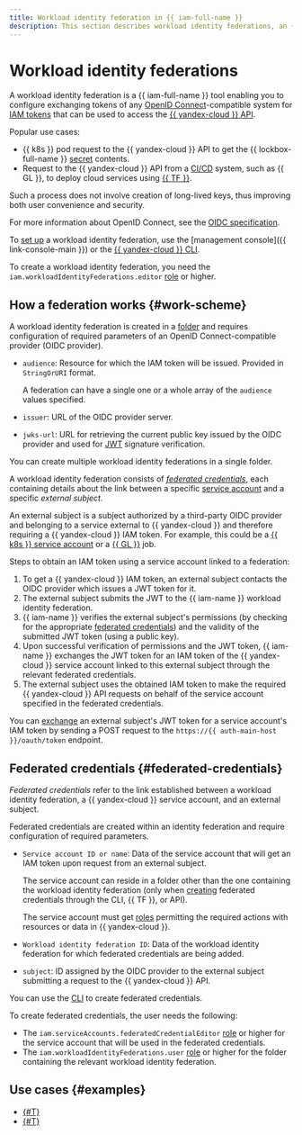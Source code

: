 ```yaml
---
title: Workload identity federation in {{ iam-full-name }}
description: This section describes workload identity federations, an {{ iam-name }} tool that enables you to configure exchange of tokens from any OpenID Connect-compatible systems for IAM tokens to access the {{ yandex-cloud }} API.
---
```


# Workload identity federations

A workload identity federation is a {{ iam-full-name }} tool enabling you to configure exchanging tokens of any [OpenID Connect](https://openid.net/developers/how-connect-works/)-compatible system for [IAM tokens](./authorization/iam-token.md) that can be used to access the [{{ yandex-cloud }} API](../../api-design-guide/index.yaml).

Popular use cases:

* {{ k8s }} pod request to the {{ yandex-cloud }} API to get the {{ lockbox-full-name }} [secret](../../lockbox/concepts/secret.md) contents.
* Request to the {{ yandex-cloud }} API from a [CI/CD](https://en.wikipedia.org/wiki/CI/CD) system, such as {{ GL }}, to deploy cloud services using [{{ TF }}](../../tutorials/infrastructure-management/terraform-quickstart.md).

Such a process does not involve creation of long-lived keys, thus improving both user convenience and security.

For more information about OpenID Connect, see the [OIDC specification](https://openid.net/specs/openid-connect-core-1_0.html).

To [set up](../operations/wlif/setup-wlif.md) a workload identity federation, use the [management console]({{ link-console-main }}) or the [{{ yandex-cloud }} CLI](../../cli/quickstart.md).

To create a workload identity federation, you need the `iam.workloadIdentityFederations.editor` [role](../security/index.md#iam-workloadIdentityFederations-editor) or higher.

## How a federation works {#work-scheme}

A workload identity federation is created in a [folder](../../resource-manager/concepts/resources-hierarchy.md#folder) and requires configuration of required parameters of an OpenID Connect-compatible provider (OIDC provider).

* `audience`: Resource for which the IAM token will be issued. Provided in `StringOrURI` format.

    A federation can have a single one or a whole array of the `audience` values specified.
* `issuer`: URL of the OIDC provider server.
* `jwks-url`: URL for retrieving the current public key issued by the OIDC provider and used for [JWT](https://en.wikipedia.org/wiki/JSON_Web_Token) signature verification.

You can create multiple workload identity federations in a single folder.

A workload identity federation consists of [_federated credentials_](#federated-credentials), each containing details about the link between a specific [service account](./users/service-accounts.md) and a specific _external subject_.

An external subject is a subject authorized by a third-party OIDC provider and belonging to a service external to {{ yandex-cloud }} and therefore requiring a {{ yandex-cloud }} IAM token. For example, this could be a [{{ k8s }} service account](../../managed-kubernetes/concepts/index.md#service-accounts) or a [{{ GL }}](../../managed-gitlab/index.yaml) job.

Steps to obtain an IAM token using a service account linked to a federation:

1. To get a {{ yandex-cloud }} IAM token, an external subject contacts the OIDC provider which issues a JWT token for it.
1. The external subject submits the JWT to the {{ iam-name }} workload identity federation.
1. {{ iam-name }} verifies the external subject's permissions (by checking for the appropriate [federated credentials](#federated-credentials)) and the validity of the submitted JWT token (using a public key).
1. Upon successful verification of permissions and the JWT token, {{ iam-name }} exchanges the JWT token for an IAM token of the {{ yandex-cloud }} service account linked to this external subject through the relevant federated credentials.
1. The external subject uses the obtained IAM token to make the required {{ yandex-cloud }} API requests on behalf of the service account specified in the federated credentials.

You can [exchange](../operations/wlif/setup-wlif.md#exchange-jwt-for-iam) an external subject's JWT token for a service account's IAM token by sending a POST request to the `https://{{ auth-main-host }}/oauth/token` endpoint.

## Federated credentials {#federated-credentials}

_Federated credentials_ refer to the link established between a workload identity federation, a {{ yandex-cloud }} service account, and an external subject.

Federated credentials are created within an identity federation and require configuration of required parameters.

* `Service account ID or name`: Data of the service account that will get an IAM token upon request from an external subject.

    The service account can reside in a folder other than the one containing the workload identity federation (only when [creating](../operations/wlif/setup-wlif.md#create-federated-credential) federated credentials through the CLI, {{ TF }}, or API).

    The service account must get [roles](./access-control/roles.md) permitting the required actions with resources or data in {{ yandex-cloud }}.
* `Workload identity federation ID`: Data of the workload identity federation for which federated credentials are being added.
* `subject`: ID assigned by the OIDC provider to the external subject submitting a request to the {{ yandex-cloud }} API.

You can use the [CLI](../../cli/quickstart.md) to create federated credentials.

To create federated credentials, the user needs the following:
* The `iam.serviceAccounts.federatedCredentialEditor` [role](../security/index.md#iam-serviceAccounts-federatedCredentialEditor) or higher for the service account that will be used in the federated credentials.
* The `iam.workloadIdentityFederations.user` [role](../security/index.md#iam-workloadIdentityFederations-user) or higher for the folder containing the relevant workload identity federation.

## Use cases {#examples}

* [{#T}](../tutorials/wlif-github-integration.md)
* [{#T}](../tutorials/wlif-k8s-integration.md)
